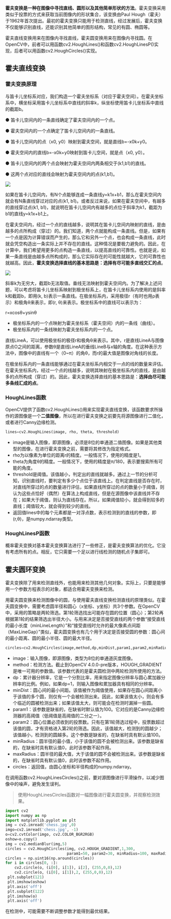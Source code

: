 **霍夫变换是一种在图像中寻找直线、圆形以及其他简单形状的方法**。霍夫变换采用类似于投票的方式来获取当前图像内的形状集合，该变换由Paul Hough（霍夫）于1962年首次提出。最初的霍夫变换只能用于检测直线，经过发展后，霍夫变换不仅能够识别直线，还能识别其他简单的图形结构，常见的有圆、椭圆等。

霍夫直线变换用来在图像内寻找直线，霍夫圆变换用来在图像内寻找圆。在OpenCV中，前者可以用函数cv2.HoughLines()和函数cv2.HoughLinesP()实现，后者可以用函数cv2.HoughCircles()实现。

## 霍夫直线变换

### 霍夫变换原理

与笛卡儿坐标系对应，我们构造一个霍夫坐标系（对应于霍夫空间）。在霍夫坐标系中，横坐标采用笛卡儿坐标系中直线的斜率k，纵坐标使用笛卡儿坐标系中直线的截距b。

● 笛卡儿空间内的一条直线确定了霍夫空间内的一个点。

● 霍夫空间内的一个点确定了笛卡儿空间内的一条直线。

● 笛卡儿空间内的点（x0, y0）映射到霍夫空间，就是直线b=-x0k+y0。

● 霍夫空间内的直线b=-x0k+y0映射到笛卡儿空间，就是点（x0, y0）。

● 笛卡儿空间内的两个点会映射为霍夫空间内两条相交于(k1,b1)的直线。

● 这两个点对应的直线会映射为霍夫空间内的点(k1,b1)。

![](https://s2.loli.net/2022/12/15/HDU5z1gYF68KeGc.png)

如果在笛卡儿空间内，有N个点能够连成一条直线y=k1x+b1，那么在霍夫空间内就会有N条直线穿过对应的点(k1, b1)。或者反过来说，如果在霍夫空间中，有越多的直线穿过点(k1, b1)，就说明在笛卡儿空间内有越多的点位于斜率为k1，截距为b1的直线y=k1x+b1上。

在霍夫空间内，经过一个点的直线越多，说明其在笛卡儿空间内映射的直线，是由越多的点所构成（穿过）的。我们知道，两个点就能构成一条直线。但是，如果有一个点是因为计算错误而产生的，那么它和另外一个点，也会构成一条直线，此时就会凭空构造出一条实际上并不存在的直线。这种情况是要极力避免的。因此，在计算中，我们希望用更多的点构造一条直线，以提高直线的可靠性。也就是说，如果一条直线是由越多点所构成的，那么它实际存在的可能性就越大，它的可靠性也就越高。因此，**霍夫变换选择直线的基本思路是：选择有尽可能多直线交汇的点**。

![](https://s2.loli.net/2022/12/15/Nfr4AhTMWlBqd98.png)

斜率k为无穷大，截距b无法取值。垂线无法映射到霍夫空间内。为了解决上述问题，可以考虑将笛卡儿坐标系映射到极坐标系上，在笛卡儿坐标系内使用的是斜率k和截距b，即用(k, b)表示一条直线。在极坐标系内，采用极径r（有时也用ρ表示）和极角θ来表示，即(r, θ)来表示。极坐标系中的直线可以表示为：

r=xcosθ+ysinθ

+ 极坐标系内的一个点映射为霍夫坐标系（霍夫空间）内的一条线（曲线）。
+ 极坐标系内的一条线映射为霍夫坐标系内的一个点。

直线LineA，可以使用极坐标的极径r和极角θ来表示。其中，r是直线LineA与图像原点O之间的距离，参数θ是直线LineA的垂线LineB与x轴的角度。在这种表示方法中，图像中的直线有一个（0~π）的角θ，而r的最大值是图像对角线的长度。

在极坐标系内的一条直线能够通过在霍夫坐标系内相交于一点的线的数量来评估。在霍夫坐标系内，经过一个点的线越多，说明其映射在极坐标系内的直线，是由越多的点所构成（穿过）的。因此，霍夫变换选择直线的基本思路是：**选择由尽可能多条线汇成的点**。

### HoughLines函数
OpenCV提供了函数cv2.HoughLines()用来实现霍夫直线变换，该函数要求所操作的源图像是一个**二值图像**，所以在进行霍夫变换之前要先将源图像进行二值化，或者进行Canny边缘检测。

```python
lines=cv2.HoughLines(image, rho, theta, threshold)
```


+ image是输入图像，即源图像，必须是8位的单通道二值图像。如果是其他类型的图像，在进行霍夫变换之前，需要将其修改为指定格式。
+ rho为以像素为单位的距离r的精度。一般情况下，使用的精度是1。
+ theta为角度θ的精度。一般情况下，使用的精度是π/180，表示要搜索所有可能的角度。
+ threshold是阈值。该值越小，判定出的直线就越多。通过上一节的分析可知，识别直线时，要判定有多少个点位于该直线上。在判定直线是否存在时，对直线所穿过的点的数量进行评估，如果直线所穿过的点的数量小于阈值，则认为这些点恰好（偶然）在算法上构成直线，但是在源图像中该直线并不存在；如果大于阈值，则认为直线存在。所以，如果阈值较小，就会得到较多的直线；阈值较大，就会得到较少的直线。
+ 返回值lines中的每个元素都是一对浮点数，表示检测到的直线的参数，即(r,θ)，是numpy.ndarray类型。

### HoughLinesP函数
概率霍夫变换对基本霍夫变换算法进行了一些修正，是霍夫变换算法的优化。它没有考虑所有的点。相反，它只需要一个足以进行线检测的随机点子集即可。

## 霍夫圆环变换
霍夫变换除了用来检测直线外，也能用来检测其他几何对象。实际上，只要是能够用一个参数方程表示的对象，都适合用霍夫变换来检测。

用霍夫圆变换来检测图像中的圆，与使用霍夫直线变换检测直线的原理类似。在霍夫圆变换中，需要考虑圆半径和圆心（x坐标、y坐标）共3个参数。在OpenCV中，采用的策略是两轮筛选。第1轮筛选找出可能存在圆的位置（圆心）；第2轮再根据第1轮的结果筛选出半径大小。与用来决定是否接受直线的两个参数“接受直线的最小长度（minLineLength）”和“接受直线时允许的最大像素点间距（MaxLineGap）”类似，霍夫圆变换也有几个用于决定是否接受圆的参数：圆心间的最小距离、圆的最小半径、圆的最大半径。

```python
circles=cv2.HoughCircles(image,method,dp,minDist,param1,param2,minRadius,maxRadius)
```

+ image：输入图像，即源图像，类型为8位的单通道灰度图像。
+ method：检测方法。截止到OpenCV 4.0.0-pre版本，HOUGH_GRADIENT是唯一可用的参数值。该参数代表的是霍夫圆检测中两轮检测所使用的方法。
+ dp：累计器分辨率，它是一个分割比率，用来指定图像分辨率与圆心累加器分辨率的比例。例如，如果dp=1，则输入图像和累加器具有相同的分辨率。
+ minDist：圆心间的最小间距。该值被作为阈值使用，如果存在圆心间距离小于该值的多个圆，则仅有一个会被检测出来。因此，如果该值太小，则会有多个临近的圆被检测出来；如果该值太大，则可能会在检测时漏掉一些圆。
+ param1：该参数是缺省的，在缺省时默认值为100。它对应的是Canny边缘检测器的高阈值（低阈值是高阈值的二分之一）。
+ param2：圆心位置必须收到的投票数。只有在第1轮筛选过程中，投票数超过该值的圆，才有资格进入第2轮的筛选。因此，该值越大，检测到的圆越少；该值越小，检测到的圆越多。这个参数是缺省的，在缺省时具有默认值100。
+ minRadius：圆半径的最小值，小于该值的圆不会被检测出来。该参数是缺省的，在缺省时具有默认值0，此时该参数不起作用。
+ maxRadius：圆半径的最大值，大于该值的圆不会被检测出来。该参数是缺省的，在缺省时具有默认值0，此时该参数不起作用。
+ circles：返回值，由圆心坐标和半径构成的numpy.ndarray。

在调用函数cv2.HoughLinesCircles()之前，要对源图像进行平滑操作，以减少图像中的噪声，避免发生误判。

> 使用HoughLinesCircles函数对一幅图像进行霍夫圆变换，并观察检测效果。

```python
import cv2
import numpy as np
import matplotlib.pyplot as plt
img = cv2.imread('chess.jpg',0)
imgo=cv2.imread('chess.jpg', -1)
o=cv2.cvtColor(imgo, cv2.COLOR_BGR2RGB)
oshow=o.copy()
img = cv2.medianBlur(img,5)
circles = cv2.HoughCircles(img, cv2.HOUGH_GRADIENT,1,300,
                           param1=50, param2=30, minRadius=100, maxRadius=200)
circles = np.uint16(np.around(circles))
for i in circles[0, :]:
    cv2.circle(o, (i[0], i[1]), i[2], (255,0,0),12)
    cv2.circle(o, (i[0], i[1]),2, (255,0,0),12)
 plt.subplot(121)
 plt.imshow(oshow)
 plt.axis('off')
 plt.subplot(122)
 plt.imshow(o)
 plt.axis('off')
```

在检测中，可能需要不断调整参数才能得到最优结果。
